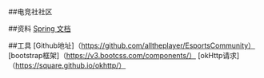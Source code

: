 ##电竞社社区


##资料
[Spring 文档](http://c.biancheng.net/spring_boot/)


##工具
[Github地址]（https://github.com/alltheplayer/EsportsCommunity）
[bootstrap框架]（https://v3.bootcss.com/components/）
[okHttp请求]（https://square.github.io/okhttp/）